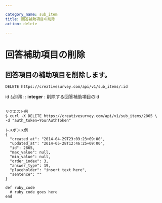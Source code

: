 ```yaml
---

category_name: sub_item
title: 回答補助項目の削除
action: delete

---
```


# 回答補助項目の削除

## 回答項目の補助項目を削除します。

`DELETE https://creativesurvey.com/api/v1/sub_items/:id`

id _(必須)_:
: __integer__
: 削除する回答補助項目のid

~~~

リクエスト例
$ curl -X DELETE https://creativesurvey.com/api/v1/sub_items/2865 \
-d "auth_token=YourAuthToken"

レスポンス例
{
  "created_at": "2014-04-29T23:09:23+09:00",
  "updated_at": "2014-05-28T12:46:25+09:00",
  "id": 2865,
  "max_value": null,
  "min_value": null,
  "order_index": 3,
  "answer_type": 19,
  "placeholder": "insert text here",
  "sentence": ""
}

~~~

~~~
def ruby_code
  # ruby code goes here
end
~~~

